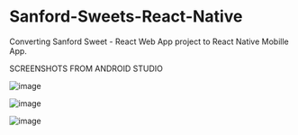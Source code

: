 # Sanford-Sweets-React-Native
Converting Sanford Sweet - React Web App project to React Native Mobille App.

SCREENSHOTS FROM ANDROID STUDIO

![image](https://github.com/hazeljpw/Sanford-Sweets-React-Native/assets/133815478/5f9da774-4a5d-4e00-bbc1-30b62b7354bb)

![image](https://github.com/hazeljpw/Sanford-Sweets-React-Native/assets/133815478/c220c122-8f51-44f6-9235-df97069e5a5c)

![image](https://github.com/hazeljpw/Sanford-Sweets-React-Native/assets/133815478/d60de60a-a4e6-4b54-ae97-103660e6aa95)

